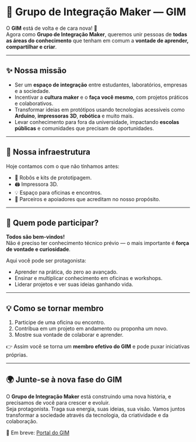 # 🤖 Grupo de Integração Maker — GIM

O **GIM** está de volta e de cara nova! 🚀  
Agora como **Grupo de Integração Maker**, queremos unir pessoas de **todas as áreas do conhecimento** que tenham em comum a **vontade de aprender, compartilhar e criar**.  

---

## ✨ Nossa missão
- Ser um **espaço de integração** entre estudantes, laboratórios, empresas e a sociedade.  
- Incentivar a **cultura maker** e o **faça você mesmo**, com projetos práticos e colaborativos.  
- Transformar ideias em protótipos usando tecnologias acessíveis como **Arduino**, **impressoras 3D**, **robótica** e muito mais.  
- Levar conhecimento para fora da universidade, impactando **escolas públicas** e comunidades que precisam de oportunidades.  

---

## 🔧 Nossa infraestrutura
Hoje contamos com o que não tínhamos antes:  
- 🤖 Robôs e kits de prototipagem.  
- 🖨️ Impressora 3D.  
- 💡 Espaço para oficinas e encontros.  
- 🤝 Parceiros e apoiadores que acreditam no nosso propósito.  

---

## 🙌 Quem pode participar?
**Todos são bem-vindos!**  
Não é preciso ter conhecimento técnico prévio — o mais importante é **força de vontade e curiosidade**.  

Aqui você pode ser protagonista:  
- Aprender na prática, do zero ao avançado.  
- Ensinar e multiplicar conhecimento em oficinas e workshops.  
- Liderar projetos e ver suas ideias ganhando vida.  

---

## 💡 Como se tornar membro
1. Participe de uma oficina ou encontro.  
2. Contribua em um projeto em andamento ou proponha um novo.  
3. Mostre sua vontade de colaborar e aprender.  

👉 Assim você se torna um **membro efetivo do GIM** e pode puxar iniciativas próprias.  

---

## 🌍 Junte-se à nova fase do GIM
O **Grupo de Integração Maker** está construindo uma nova história, e precisamos de você para crescer e evoluir.  
Seja protagonista. Traga sua energia, suas ideias, sua visão. Vamos juntos transformar a sociedade através da tecnologia, da criatividade e da colaboração.  

🔗 Em breve: [Portal do GIM](https://github.com/GrupoIntegracaoMaker/portal)  
